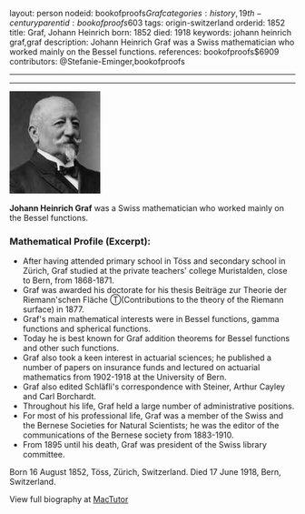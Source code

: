 layout: person
nodeid: bookofproofs$Graf
categories: history,19th-century
parentid: bookofproofs$603
tags: origin-switzerland
orderid: 1852
title: Graf, Johann Heinrich
born: 1852
died: 1918
keywords: johann heinrich graf,graf
description: Johann Heinrich Graf was a Swiss mathematician who worked mainly on the Bessel functions.
references: bookofproofs$6909
contributors: @Stefanie-Eminger,bookofproofs

---



---

![Graf.jpg](https://github.com/bookofproofs/bookofproofs.github.io/blob/main/_sources/_assets/images/portraits/Graf.jpg?raw=true)

**Johann Heinrich Graf** was a Swiss mathematician who worked mainly on the Bessel functions.

### Mathematical Profile (Excerpt):
* After having attended primary school in Töss and secondary school in Zürich, Graf studied at the private teachers' college Muristalden, close to Bern, from 1868-1871.
* Graf was awarded his doctorate for his thesis Beiträge zur Theorie der Riemann'schen Fläche Ⓣ(Contributions to the theory of the Riemann surface)  in 1877.
* Graf's main mathematical interests were in Bessel functions, gamma functions and spherical functions.
* Today he is best known for Graf addition theorems for Bessel functions and other such functions.
* Graf also took a keen interest in actuarial sciences; he published a number of papers on insurance funds and lectured on actuarial mathematics from 1902-1918 at the University of Bern.
* Graf also edited Schläfli's correspondence with Steiner, Arthur Cayley and Carl Borchardt.
* Throughout his life, Graf held a large number of administrative positions.
* For most of his professional life, Graf was a member of the Swiss and the Bernese Societies for Natural Scientists; he was the editor of the communications of the Bernese society from 1883-1910.
* From 1895 until his death, Graf was president of the Swiss library committee.

Born 16 August 1852, Töss, Zürich, Switzerland. Died 17 June 1918, Bern, Switzerland.

View full biography at [MacTutor](https://mathshistory.st-andrews.ac.uk/Biographies/Graf/)
